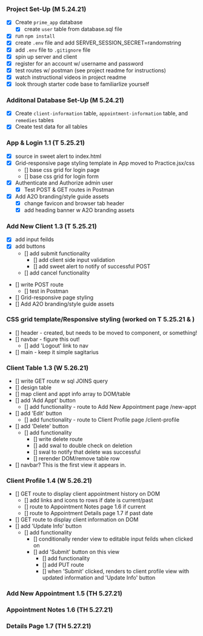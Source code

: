 ### Project Set-Up (M 5.24.21)
- [x] Create `prime_app` database 
    - [x] create `user` table from database.sql file
- [x] run `npm install`
- [x] create `.env` file and add SERVER_SESSION_SECRET=randomstring
- [x] add `.env` file to `.gitignore` file
- [x] spin up server and client
- [x] register for an account w/ username and password
- [x] test routes w/ postman (see project readme for instructions)
- [x] watch instructional videos in project readme
- [x] look through starter code base to familiarlize yourself

### Additonal Database Set-Up (M 5.24.21)
- [x] Create `client-information` table, `appointment-information` table, and `remedies` tables 
- [x] Create test data for all tables 

### App & Login 1.1 (T 5.25.21)
- [x] source in sweet alert to index.html
- [x] Grid-responsive page styling template in App moved to Practice.jsx/css
    - [] base css grid for login page
    - [] base css grid for login form
- [x] Authenticate and Authorize admin user 
    - [x] Test POST & GET routes in Postman
- [x] Add A2O branding/style guide assets
    - [x] change favicon and browser tab header
    - [x] add heading banner w A2O branding assets 

### Add New Client 1.3 (T 5.25.21)
- [x] add input feilds
- [x] add buttons
    - [] add submit functionality
        - [] add client side input validation
        - [] add sweet alert to notify of successful POST
    - [] add cancel functionality
- [] write POST route
    - [] test in Postman
- [] Grid-responsive page styling
- [] Add A2O branding/style guide assets

### CSS grid template/Responsive styling (worked on T 5.25.21 & )
- [] header - created, but needs to be moved to component, or something!
- [] navbar - figure this out!
    - [] add 'Logout' link to nav
- [] main - keep it simple sagitarius 

### Client Table 1.3 (W 5.26.21)
- [] write GET route w sql JOINS query
- [] design table
- [] map client and appt info array to DOM/table
- [] add 'Add Appt' button
    - [] add functionality - route to Add New Appointment page /new-appt
- [] add 'Edit' button
    - [] add functionality - route to Client Profile page /client-profile
- [] add 'Delete' button
    - [] add functionality
        - [] write delete route
        - [] add swal to double check on deletion
        - [] swal to notify that delete was successful
        - [] rerender DOM/remove table row
- [] navbar? This is the first view it appears in. 

### Client Profile 1.4 (W 5.26.21)
- [] GET route to display client appointment history on DOM
    - [] add links and icons to rows if date is current/past
    - [] route to Appointment Notes page 1.6 if current
    - [] route to Appointment Details page 1.7 if past date
- [] GET route to display client information on DOM
- [] add 'Update Info' button
    - [] add functionality
        - [] conditionally render view to editable input feilds when clicked on
        - [] add 'Submit' button on this view
            - [] add functionality 
            - [] add PUT route
            - [] when 'Submit' clicked, renders to client profile view with updated information and 'Update Info' button

### Add New Appointment 1.5 (TH 5.27.21)

### Appointment Notes 1.6 (TH 5.27.21)

### Details Page 1.7 (TH 5.27.21)
